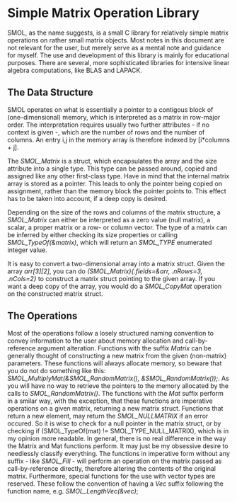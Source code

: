 # Simple Matrix Operation Library

SMOL, as the name suggests, is a small C library for relatively simple matrix operations on rather small matrix objects. 
Most notes in this document are not relevant for the user, but merely serve as a mental note and guidance for myself.
The use and development of this library is mainly for educational purposes. There are several, more sophisticated libraries for intensive linear algebra computations, like BLAS and LAPACK.

## The Data Structure
SMOL operates on what is essentially a pointer to a contigous block of (one-dimensional) memory, which is interpreted as a matrix in row-major order.
The interpretation requires usually two further attributes - if no context is given -, which are the number of rows and the number of columns. 
An entry i,j in the memory array is therefore indexed by [i*columns + j].

The *SMOL_Matrix* is a struct, which encapsulates the array and the size attribute into a single type. This type can be passed around, copied and assigned like any other first-class type.
Have in mind that the internal matrix array is stored as a pointer. This leads to only the pointer being copied on assignment, rather than the memory block the pointer points to. 
This effect has to be taken into account, if a deep copy is desired.

Depending on the size of the rows and columns of the matrix structure, a *SMOL_Matrix* can either be interpreted as a zero value (null matrix), a scalar, 
a proper matrix or a row- or column vector. The type of a matrix can be inferred by either checking its size properties or calling *SMOL_TypeOf(&matrix)*,
which will return an *SMOL_TYPE* enumerated integer value.

It is easy to convert a two-dimensional array into a matrix struct. Given the array *arr[3][2]*, you can do *(SMOL_Matrix){.fields=&arr, .nRows=3, .nCols=2}*
to construct a matrix struct pointing to the given array. If you want a deep copy of the array, you would do a *SMOL_CopyMat* operation on the constructed matrix struct.

## The Operations
Most of the operations follow a losely structured naming convention to convey information to the user about memory allocation and call-by-reference argument alteration.
Functions with the suffix *Matrix* can be generally thought of constructing a new matrix from the given (non-matrix) parameters. These functions will always allocate memory,
so beware that you do not do something like this: *SMOL_MultiplyMat(&SMOL_RandomMatrix(), &SMOL_RandomMatrix());*. As you will have no way to retrieve the pointers to the memory
allocated by the calls to *SMOL_RandomMatrix()*.
The functions with the *Mat* suffix perform in a smilar way, with the exception, that these functions are imperative operations on a given matrix, returning a new matrix struct.
Functions that return a new element, may return the *SMOL_NULLMATRIX* if an error occured. So it is wise to check for a null pointer in the matrix struct, or by checking if
(SMOL_TypeOf(mat) != SMOL_TYPE_NULL_MATRIX), which is in my opinion more readable.
In general, there is no real difference in the way the Matrix and Mat functions perform. It may just be my obsessive desire to needlessly classify everything.
The functions in imperative form without any suffix - like *SMOL_Fill* - will perform an operation on the matrix passed as call-by-reference directly, therefore altering the contents of
the original matrix.
Furthermore, special functions for the use with vector types are reserved. These follow the convention of having a *Vec* suffix following the function name, e.g. *SMOL_LengthVec(&vec)*;

